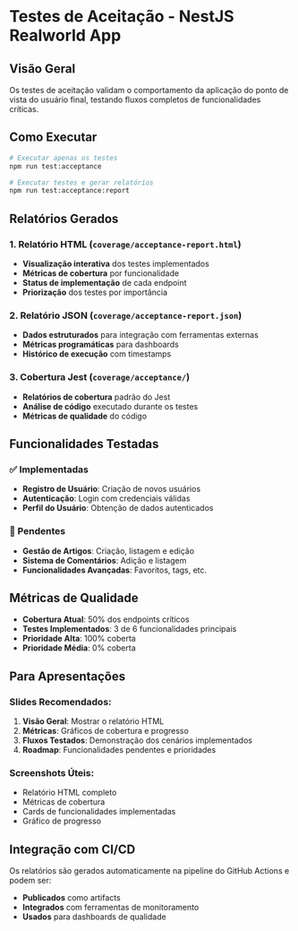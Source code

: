 # Testes de Aceitação - NestJS Realworld App

## Visão Geral

Os testes de aceitação validam o comportamento da aplicação do ponto de vista do usuário final, testando fluxos completos de funcionalidades críticas.

## Como Executar

```bash
# Executar apenas os testes
npm run test:acceptance

# Executar testes e gerar relatórios
npm run test:acceptance:report
```

## Relatórios Gerados

### 1. Relatório HTML (`coverage/acceptance-report.html`)
- **Visualização interativa** dos testes implementados
- **Métricas de cobertura** por funcionalidade
- **Status de implementação** de cada endpoint
- **Priorização** dos testes por importância

### 2. Relatório JSON (`coverage/acceptance-report.json`)
- **Dados estruturados** para integração com ferramentas externas
- **Métricas programáticas** para dashboards
- **Histórico de execução** com timestamps

### 3. Cobertura Jest (`coverage/acceptance/`)
- **Relatórios de cobertura** padrão do Jest
- **Análise de código** executado durante os testes
- **Métricas de qualidade** do código

## Funcionalidades Testadas

### ✅ Implementadas
- **Registro de Usuário**: Criação de novos usuários
- **Autenticação**: Login com credenciais válidas  
- **Perfil do Usuário**: Obtenção de dados autenticados

### 🔄 Pendentes
- **Gestão de Artigos**: Criação, listagem e edição
- **Sistema de Comentários**: Adição e listagem
- **Funcionalidades Avançadas**: Favoritos, tags, etc.

## Métricas de Qualidade

- **Cobertura Atual**: 50% dos endpoints críticos
- **Testes Implementados**: 3 de 6 funcionalidades principais
- **Prioridade Alta**: 100% coberta
- **Prioridade Média**: 0% coberta

## Para Apresentações

### Slides Recomendados:
1. **Visão Geral**: Mostrar o relatório HTML
2. **Métricas**: Gráficos de cobertura e progresso
3. **Fluxos Testados**: Demonstração dos cenários implementados
4. **Roadmap**: Funcionalidades pendentes e prioridades

### Screenshots Úteis:
- Relatório HTML completo
- Métricas de cobertura
- Cards de funcionalidades implementadas
- Gráfico de progresso

## Integração com CI/CD

Os relatórios são gerados automaticamente na pipeline do GitHub Actions e podem ser:
- **Publicados** como artifacts
- **Integrados** com ferramentas de monitoramento
- **Usados** para dashboards de qualidade 
